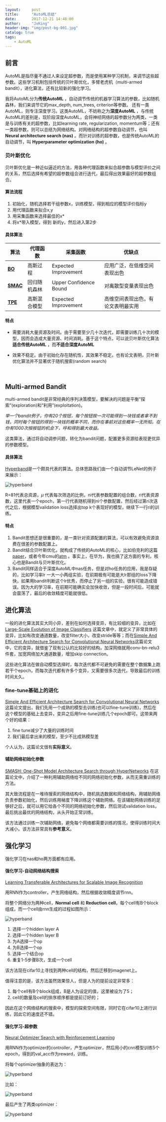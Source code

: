 ```yaml
---
layout:     post
title:      "AutoML总结"
date:       2017-12-21 14:48:00
author:     "JxKing"
header-img: "img/post-bg-001.jpg"
catalog: true
tags:
    - AutoML
---
```


## 前言

AutoML是指尽量不通过人来设定超参数，而是使用某种学习机制，来调节这些超参数。这些学习机制包括传统的贝叶斯优化，多臂老虎机（multi-armed bandit），进化算法，还有比较新的强化学习。

我将AutoML分为**传统AutoML** ，自动调节传统的机器学习算法的参数，比如随机森林，我们来调节它的max_depth, num_trees, criterion等参数。 还有一类AutoML，则专注深度学习。这类AutoML，不妨称之为**深度AutoML** ，与传统AutoML的差别是，现阶段深度AutoML，会将神经网络的超参数分为两类，一类是与训练有关的超参数，比如learning rate, regularization, momentum等；还有一类超参数，则可以总结为网络结构。对网络结构的超参数自动调节，也叫 **Neural architecture search (nas)** 。而针对训练的超参数，也是传统AutoML的自动调节，叫 **Hyperparameter optimization (ho)** 。



### 贝叶斯优化

贝叶斯优化是一种近似逼近的方法，用各种代理函数来拟合超参数与模型评价之间的关系，然后选择有希望的超参数组合进行迭代，最后得出效果最好的超参数组合。

#### 算法流程

1. 初始化，随机选择若干组参数x，训练模型，得到相应的模型评价指标y
2. 用代理函数来拟合x,y
3. 用采集函数来选择最佳的x*
4. 将x*带入模型，得到 新的y，然后进入第2步

#### 具体算法

| 算法                                       | 代理函数   | 采集函数                   | 优缺点               |
| ---------------------------------------- | ------ | ---------------------- | ----------------- |
| [**BO**](http://papers.nips.cc/paper/4522-practical-bayesian-optimization-of-machine-learning-algorithms.pdf) | 高斯过程   | Expected Improvement   | 应用广泛，在低维空间表现出色    |
| [**SMAC**](http://www.cs.ubc.ca/~hutter/papers/11-LION5-SMAC.pdf) | 回归随机森林 | Upper Confidence Bound | 对离散型变量表现出色        |
| [**TPE**](http://papers.nips.cc/paper/4443-algorithms-for-hyper-parameter-optimization.pdf) | 高斯混合模型 | Expected Improvement   | 高维空间表现出色，有论文表明最实用 |

#### 特点

* 需要消耗大量资源及时间。由于需要至少几十次迭代，即需要训练几十次的模型，因而会造成大量资源、时间消耗。基于这个特点，可以说贝叶斯优化算法**适合传统AutoML** ，而**不适合深度AutoML**

* 效果不稳定。由于初始化存在随机性，其效果不稳定。也有论文表明，贝叶斯优化算法并不显著优于随机搜索(random search)

  ​



## Multi-armed Bandit

multi-armed bandit是非常经典的序列决策模型，要解决的问题是平衡“探索”(exploration)和“利用”(exploitation)。

*举一个bandit例子，你有20个按钮，每个按钮按一次可能得到一块钱或者拿不到钱，同时每个按钮的得到一块钱的概率不同，而你在事前对这些概率一无所知。在你有1000次按按钮的机会下，呼和得到最大收益。* 

这类算法，通过将自动调参问题，转化为bandit问题，配置更多资源给表现更优异的参数模型。

#### 具体算法

[Hyperband](https://arxiv.org/pdf/1603.06560.pdf)是一个颇具代表的算法。总体思路我们由一个自动调节LeNet的例子来展示：

![hyperband](https://jinxin0924.github.io/img/in-post/post1/hyperband.PNG)

R=81代表总资源，$\mu$ 代表每次筛选的比例，ni代表参数配置的组合数，ri代表资源数，这里代表一个epoch，第一行代表随机得到ni个参数配置，然后经过第ri次迭代之后，根据模型validation loss选择出top k个表现好的模型，继续下一行ri的训练。

#### 特点

1. Bandit思想还是很重要的，是一类针对资源配置的算法，可以有效避免资源浪费在很差的参数配置上。
2. Bandit结合贝叶斯优化，就构成了传统的AutoML的核心，比如伯克利的这篇[paper](https://amplab.cs.berkeley.edu/wp-content/uploads/2015/07/163-sparks.pdf)，或者今年cmu的[atm](https://amplab.cs.berkeley.edu/wp-content/uploads/2015/07/163-sparks.pdf) 。事实上，在华为，我也搞了这方面的专利，核心也是Bandit与贝叶斯优化。
3. Bandit同样适合于深度AutoML中nas任务，但是对ho任务的应用，我是存疑的，比如学习率lr 一大一小两组实验，在前期极有可能是大lr那组的loss下降快，如果用bandit判断这个lr优秀，而停止了另一组的实验，很有可能造成错误。因为大的学习率，在前期可能确实会加快收敛，但是一段时间后，可能就会震荡了，最后的收敛精度可能就很低。




## 进化算法

一般的进化算法其实大同小异，差别在如何选择变异，有比较细的变异，比如在[Large-Scale Evolution of Image Classifiers](https://arxiv.org/pdf/1703.01041.pdf) 这篇文章中，就定义了非常具体的变异，比如有改变通道数量，改变filter大小，改变stride等等；而在[Simple And Efficient Architecture Search for Convolutional Neural Networks](https://arxiv.org/pdf/1711.04528.pdf)这篇论文中，它的变异，就借鉴了现有公认的比较好的结构，加深网络就用conv-bn-relu3件套，加宽网络加大通道数量，增加skip connection。

这些进化算法在做自动模型选择时，每次迭代都不可避免的需要在整个数据集上跑若干个epoch，而每次迭代都有许多个变异，又需要很多次迭代，导致最后的训练时间太久。

### fine-tune基础上的进化

[Simple And Efficient Architecture Search for Convolutional Neural Networks](https://arxiv.org/pdf/1711.04528.pdf) 这篇论文提出，我们先用一个成熟的模型去训练(也可以fine-tune训练)，然后在这个模型的基础上去变异，变异之后用fine-tune训练几个epoch即可。这带来两个好的结果：

1. fine tune减少了大量的训练时间
2. 我们最后拿出来的模型，至少不比成熟模型差

个人认为，这篇论文很有**实际意义**。

#### 辅助网络初始化参数

[SMASH: One-Shot Model Architecture Search through HyperNetworks](https://arxiv.org/pdf/1711.04528.pdf) 在这篇论文中，介绍了一种利用辅助网络给不同的网络初始化参数，从而无需重训练的方法。

其大致流程是在一堆待搜索的网络结构中，随机挑选数据和网络结构，用辅助网络负责参数初始化，然后训练用梯度下降训练这个辅助网络。在该辅助网络训练的足够好之后，就可以用它给各个不同的网络初始化参数，然后测试validation loss，最后挑出最优的网络结构，从头开始正常训练。

该方法通过训练一次辅助网络，避免每个网络都需要训练的情况，使得训练时间大大减小。该方法非常具有**参考意义**。 



## 强化学习

强化学习在nas和ho两方面都有应用。

#### 强化学习-自动网络结构搜索

[Learning Transferable Architectures for Scalable Image Recognition](https://arxiv.org/pdf/1707.07012.pdf)

用RNN作为controller，产生网络结构，然后根据收敛精度调节rnn。

将整个网络分为两种cell，**Normal cell** 和 **Reduction cell**，每个cell有B个block组成，而一个cell由rnn生成的过程如图所示：

![hyperband](https://jinxin0924.github.io/img/in-post/post1/cell.PNG)

1. 选择一个hidden layer A
2. 选择一个hidden layer B
3. 为A选择一个op
4. 为B选择一个op
5. 选择一个结合op
6. 重复1-5步骤B次，生成一个cell

该方法现在cifar10上寻找到两种cell的结构，然后迁移到imagenet上。

值得注意的是，该方法虽然效果惊人，但是人为的提前设定非常多：

1. 每个cell有B个block组成，B是人为设定的值，这里被设为了5；
2. cell的数量及cell的排序顺序都是提前订好的；

因此在这个网络结构的搜索中，模型的探索空间有限，同时它在cifar10上进行训练，因此它的速度还不错。

#### 强化学习-超参数

[Neural Optimizer Search with Reinforcement Learning](https://arxiv.org/pdf/1709.07417.pdf)

用RNN作为optimizer的controller，产生optimizer，然后用小的cnn模型训练5个epoch，得到的val_acc作为reward，训练。

将每个optimizer抽象的表达为：

![hyperband](https://jinxin0924.github.io/img/in-post/post1/optimizer.PNG)

比如：

![hyperband](https://jinxin0924.github.io/img/in-post/post1/opt.PNG)

最后产生了两类optimizer：

![hyperband](https://jinxin0924.github.io/img/in-post/post1/opts.PNG)





